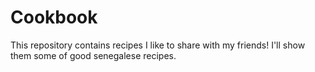 # Cookbook
This repository contains recipes I like to share with my friends!
I'll show them some of good senegalese recipes.
